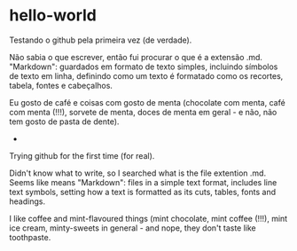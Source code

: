 # hello-world
Testando o github pela primeira vez (de verdade).

Não sabia o que escrever, então fui procurar o que é a extensão .md. "Markdown": guardados em formato de texto simples, incluindo símbolos de texto em linha, definindo como um texto é formatado como os recortes, tabela, fontes e cabeçalhos.

Eu gosto de café e coisas com gosto de menta (chocolate com menta, café com menta (!!!), sorvete de menta, doces de menta em geral - e não, não tem gosto de pasta de dente).

-

Trying github for the first time (for real).

Didn't know what to write, so I searched what is the file extention .md. Seems like means "Markdown": files in a simple text format, includes line text symbols, setting how a text is formatted as its cuts, tables, fonts and headings.

I like coffee and mint-flavoured things (mint chocolate, mint coffee (!!!), mint ice cream, minty-sweets in general - and nope, they don't taste like toothpaste. 
